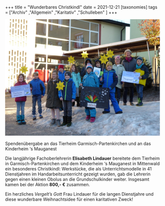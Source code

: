+++
title = "Wunderbares Christkindl"
date = 2021-12-21
[taxonomies]
tags = ["Archiv" ,"Allgemein" ,"Karitativ" ,"Schulleben" ]
+++

![Schüler der Bürgermiester Schütte Schule halten Sterne in den Händen und die Spendnescheine. Frau Elisabeth Lindauer ist auch zu sehen.](images/Spendenuebergabe-1024x768.jpg)

Spendenübergabe an das Tierheim Garmisch-Partenkirchen und an das Kinderheim ‘s Mauganest

Die langjährige Fachoberlehrerin **Elisabeth Lindauer** bereitete dem Tierheim in Garmisch-Partenkirchen und dem Kinderheim ‘s Mauganest in Mittenwald ein besonderes Christkindl: Werkstücke, die als Unterrichtsmodelle in 41 Dienstjahren im Handarbeitsunterricht gezeigt wurden, gab die Lehrerin gegen einen kleinen Obolus an die Grundschulkinder weiter. Insgesamt kamen bei der Aktion **800,- €** zusammen.

Ein herzliches _Vergelt’s Gott_ Frau Lindauer für die langen Dienstjahre und diese wunderbare Weihnachtsidee für einen karitativen Zweck!
